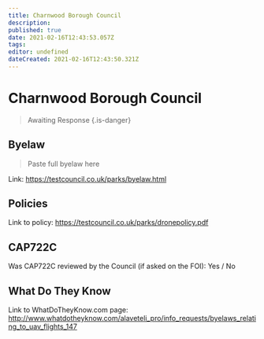 ```yaml
---
title: Charnwood Borough Council
description: 
published: true
date: 2021-02-16T12:43:53.057Z
tags: 
editor: undefined
dateCreated: 2021-02-16T12:43:50.321Z
---
```


# Charnwood Borough Council
>  Awaiting Response
> {.is-danger}

## Byelaw
> Paste full byelaw here

Link:
https://testcouncil.co.uk/parks/byelaw.html

## Policies
Link to policy:
https://testcouncil.co.uk/parks/dronepolicy.pdf

## CAP722C

Was CAP722C reviewed by the Council (if asked on the FOI): Yes / No

## What Do They Know

Link to WhatDoTheyKnow.com page:
http://www.whatdotheyknow.com/alaveteli_pro/info_requests/byelaws_relating_to_uav_flights_147

